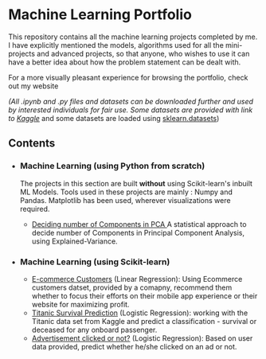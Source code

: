 # Machine Learning Portfolio

This repository contains all the machine learning projects completed by me. I have explicitly mentioned the models, algorithms used for all the mini-projects and advanced projects, so that anyone, who wishes to use it can have a better idea about how the problem statement can be dealt with.

For a more visually pleasant experience for browsing the portfolio, check out my website

*(All .ipynb and .py files and datasets can be downloaded further and used by interested individuals for fair use. Some datasets are provided with link to [Kaggle](https://www.kaggle.com)* and some datasets are loaded using [sklearn.datasets](https://scikit-learn.org/stable/datasets/index.html#toy-datasets))

## Contents

- ### Machine Learning (using Python from scratch)

  The projects in this section are built **without** using Scikit-learn's inbuilt ML Models. Tools used in these projects are mainly : Numpy and Pandas. Matplotlib has been used, wherever visualizations were required.
  	- [Deciding number of Components in PCA ](https://github.com/Jigyansu-Nanda/Machine-Learning-Portfolio/blob/master/Machine%20Learning%20(using%20Python%20from%20scratch)/Deciding%20number%20of%20Components%20in%20PCA/PCA_components.ipynb) A statistical approach to decide number of Components in Principal Component Analysis, using Explained-Variance.

- ### Machine Learning (using Scikit-learn)

  	- [E-commerce Customers](https://github.com/Jigyansu-Nanda/Machine-Learning-Portfolio/tree/master/Machine%20Learning%20(Micro%20Projects)/Ecommerce%20Customers) (Linear Regression): Using Ecommerce customers datset, provided by a comapny, recommend them whether to focus their efforts on their mobile app experience or their website for maximizing profit.
	- [Titanic Survival Prediction](https://github.com/Jigyansu-Nanda/Machine-Learning-Portfolio/tree/master/Machine%20Learning%20(Micro%20Projects)/Titanic%20Survival%20Prediction) (Logistic Regression): working with the Titanic data set from Kaggle and predict a classification - survival or deceased for any onboard passenger.
	- [Advertisement clicked or not?](https://github.com/Jigyansu-Nanda/Machine-Learning-Portfolio/tree/master/Machine%20Learning%20(Micro%20Projects)/Ad%20Clicked%20or%20not) (Logistic Regression): Based on user data provided, predict whether he/she clicked on an ad or not.

